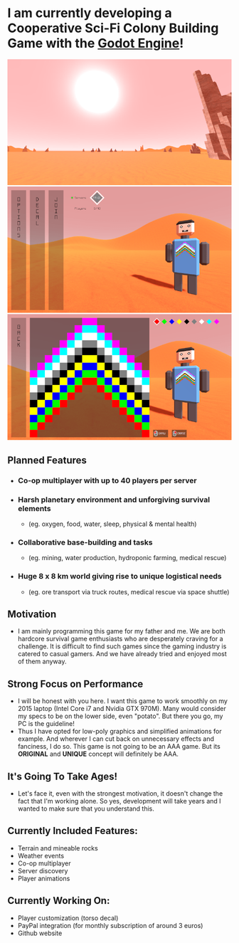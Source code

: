 # I am currently developing a Cooperative Sci-Fi Colony Building Game with the [Godot Engine](https://godotengine.org/)!

![Screenshot 1](captures/harsh_planet.png?raw=true "Harsh Planet")
![Screenshot 2](captures/main_menu.png?raw=true "Main Menu")
![Screenshot 3](captures/decal_editor.png?raw=true "Decal Editor")

## Planned Features
* ### **Co-op multiplayer** with up to **40 players** per server
* ### **Harsh planetary environment** and **unforgiving survival** elements
  * (eg. oxygen, food, water, sleep, physical & mental health)
* ### **Collaborative base-building** and tasks
  * (eg. mining, water production, hydroponic farming, medical rescue)
* ### **Huge 8 x 8 km world** giving rise to unique **logistical needs**
  * (eg. ore transport via truck routes, medical rescue via space shuttle)

## Motivation
* I am mainly programming this game for my father and me. We are both hardcore survival game enthusiasts who are desperately craving for a challenge. It is difficult to find such games since the gaming industry is catered to casual gamers. And we have already tried and enjoyed most of them anyway.

## Strong Focus on Performance
* I will be honest with you here. I want this game to work smoothly on my 2015 laptop (Intel Core i7 and Nvidia GTX 970M). Many would consider my specs to be on the lower side, even "potato". But there you go, my PC is the guideline!
* Thus I have opted for low-poly graphics and simplified animations for example. And wherever I can cut back on unnecessary effects and fanciness, I do so. This game is not going to be an AAA game. But its **ORIGINAL** and **UNIQUE** concept will definitely be AAA.

## It's Going To Take Ages!
* Let's face it, even with the strongest motivation, it doesn't change the fact that I'm working alone. So yes, development will take years and I wanted to make sure that you understand this.

## Currently Included Features:
* Terrain and mineable rocks
* Weather events
* Co-op multiplayer
* Server discovery
* Player animations

## Currently Working On:
* Player customization (torso decal)
* PayPal integration (for monthly subscription of around 3 euros)
* Github website
